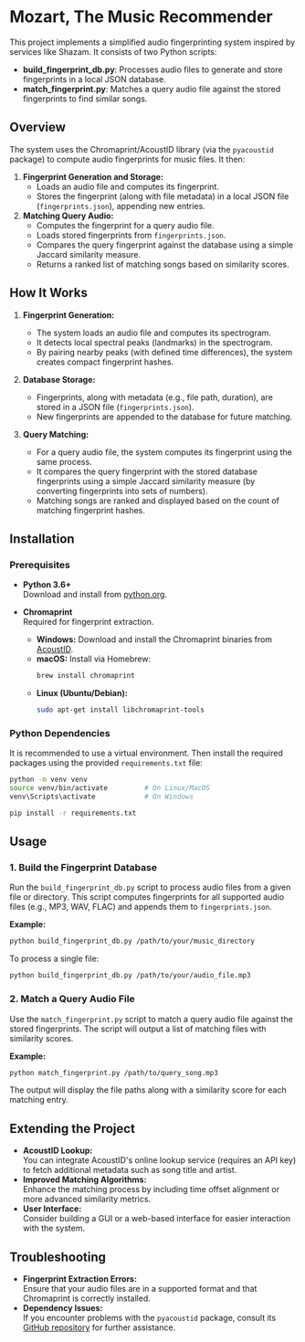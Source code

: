# Mozart, The Music Recommender

This project implements a simplified audio fingerprinting system inspired by services like Shazam. It consists of two Python scripts:
- **build_fingerprint_db.py**: Processes audio files to generate and store fingerprints in a local JSON database.
- **match_fingerprint.py**: Matches a query audio file against the stored fingerprints to find similar songs.

## Overview

The system uses the Chromaprint/AcoustID library (via the `pyacoustid` package) to compute audio fingerprints for music files. It then:
1. **Fingerprint Generation and Storage:**
   - Loads an audio file and computes its fingerprint.
   - Stores the fingerprint (along with file metadata) in a local JSON file (`fingerprints.json`), appending new entries.
2. **Matching Query Audio:**
   - Computes the fingerprint for a query audio file.
   - Loads stored fingerprints from `fingerprints.json`.
   - Compares the query fingerprint against the database using a simple Jaccard similarity measure.
   - Returns a ranked list of matching songs based on similarity scores.

## How It Works

1. **Fingerprint Generation:**
   - The system loads an audio file and computes its spectrogram.
   - It detects local spectral peaks (landmarks) in the spectrogram.
   - By pairing nearby peaks (with defined time differences), the system creates compact fingerprint hashes.

2. **Database Storage:**
   - Fingerprints, along with metadata (e.g., file path, duration), are stored in a JSON file (`fingerprints.json`).
   - New fingerprints are appended to the database for future matching.

3. **Query Matching:**
   - For a query audio file, the system computes its fingerprint using the same process.
   - It compares the query fingerprint with the stored database fingerprints using a simple Jaccard similarity measure (by converting fingerprints into sets of numbers).
   - Matching songs are ranked and displayed based on the count of matching fingerprint hashes.

## Installation

### Prerequisites

- **Python 3.6+**  
  Download and install from [python.org](https://www.python.org/downloads/).

- **Chromaprint**  
  Required for fingerprint extraction.
  - **Windows:** Download and install the Chromaprint binaries from [AcoustID](https://acoustid.org/chromaprint).
  - **macOS:** Install via Homebrew:
    ```bash
    brew install chromaprint
    ```
  - **Linux (Ubuntu/Debian):**
    ```bash
    sudo apt-get install libchromaprint-tools
    ```

### Python Dependencies

It is recommended to use a virtual environment. Then install the required packages using the provided `requirements.txt` file:

```bash
python -m venv venv
source venv/bin/activate         # On Linux/MacOS
venv\Scripts\activate            # On Windows

pip install -r requirements.txt
```

## Usage

### 1. Build the Fingerprint Database

Run the `build_fingerprint_db.py` script to process audio files from a given file or directory. This script computes fingerprints for all supported audio files (e.g., MP3, WAV, FLAC) and appends them to `fingerprints.json`.

**Example:**

```bash
python build_fingerprint_db.py /path/to/your/music_directory
```

To process a single file:

```bash
python build_fingerprint_db.py /path/to/your/audio_file.mp3
```

### 2. Match a Query Audio File

Use the `match_fingerprint.py` script to match a query audio file against the stored fingerprints. The script will output a list of matching files with similarity scores.

**Example:**

```bash
python match_fingerprint.py /path/to/query_song.mp3
```

The output will display the file paths along with a similarity score for each matching entry.

## Extending the Project

- **AcoustID Lookup:**  
  You can integrate AcoustID's online lookup service (requires an API key) to fetch additional metadata such as song title and artist.
- **Improved Matching Algorithms:**  
  Enhance the matching process by including time offset alignment or more advanced similarity metrics.
- **User Interface:**  
  Consider building a GUI or a web-based interface for easier interaction with the system.

## Troubleshooting

- **Fingerprint Extraction Errors:**  
  Ensure that your audio files are in a supported format and that Chromaprint is correctly installed.
- **Dependency Issues:**  
  If you encounter problems with the `pyacoustid` package, consult its [GitHub repository](https://github.com/beetbox/pyacoustid) for further assistance.
